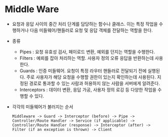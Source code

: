 # Middle Ware

-   요청과 응답 사이의 중간 처리 단계를 담당하는 함수나 클래스. 이는 특정 작업을 수행하거나 다음 미들웨어/핸들러로 요청 및 응답 객체를 전달하는 역할을 한다.
-   종류

    -   Pipes : 요청 유효성 검사, 페이로드 변환, 예외를 던지는 역할을 수행한다.
    -   Filters : 예뢰를 잡아 처리하는 역할. 사용자 정의 오류 응답을 반환하는데 사용한다.
    -   Guards : 인증 미들웨어. 요청이 특정 라우터 핸들러로 전달되기 전에 실행된다. 주로 사용자가 해당 요청을 수행할 권한이 있는지 확인하는데 사용된다. 지정된 경로로 통과할 수 있는 사람과 허용하지 않는 사람을 서버에게 알려준다.
    -   Interceptors : 데이터 변환, 응답 가공, 사용자 정의 로깅 등 다양한 작업을 수행할 수 있다.

-   각각의 미들웨어가 불러지는 순서
    ```text
    Middleware -> Guard -> Interceptor (before) -> Pipe -> Controller/Route Handler -> Service (if applicable) -> Controller/Route Handler (response) -> Interceptor (after) -> Filter (if an exception is thrown) -> Client
    ```
